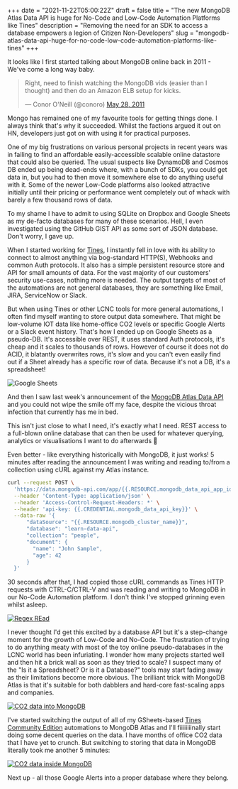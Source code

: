 +++
date = "2021-11-22T05:00:22Z"
draft = false
title = "The new MongoDB Atlas Data API is huge for No-Code and Low-Code Automation Platforms like Tines"
description = "Removing the need for an SDK to access a database empowers a legion of Citizen Non-Developers"
slug = "mongodb-atlas-data-api-huge-for-no-code-low-code-automation-platforms-like-tines"
+++

It looks like I first started talking about MongoDB online back in 2011 - We've come a long way baby.

<blockquote class="twitter-tweet"><p lang="en" dir="ltr">Right, need to finish watching the MongoDB vids (easier than I thought) and then do an Amazon ELB setup for kicks.</p>&mdash; Conor O&#39;Neill (@conoro) <a href="https://twitter.com/conoro/status/74460796041695232?ref_src=twsrc%5Etfw">May 28, 2011</a></blockquote> <script async src="https://platform.twitter.com/widgets.js" charset="utf-8"></script> 

Mongo has remained one of my favourite tools for getting things done. I always think that's why it succeeded. Whilst the factions argued it out on HN, developers just got on with using it for practical purposes. 

One of my big frustrations on various personal projects in recent years was in failing to find an affordable easily-accessible scalable online datastore that could also be queried. The usual suspects like DynamoDB and Cosmos DB ended up being dead-ends where, with a bunch of SDKs, you could get data in, but you had to then move it somewhere else to do anything useful with it. Some of the newer Low-Code platforms also looked attractive initially until their pricing or performance went completely out of whack with barely a few thousand rows of data.

To my shame I have to admit to using SQLite on Dropbox and Google Sheets as my de-facto databases for many of these scenarios. Hell, I even investigated using the GitHub GIST API as some sort of JSON database. Don't worry, I gave up. 

When I started working for [Tines](https://go.tines.xyz/ConNet), I instantly fell in love with its ability to connect to almost anything via bog-standard HTTP(S), Webhooks and common Auth protocols. It also has a simple persistent resource store and API for small amounts of data. For the vast majority of our customers' security use-cases, nothing more is needed. The output targets of most of the automations are not general databases, they are something like Email, JIRA, ServiceNow or Slack.

But when using Tines or other LCNC tools for more general automations, I often find myself wanting to store output data somewhere. That might be low-volume IOT data like home-office CO2 levels or specific Google Alerts or a Slack event history. That's how I ended up on Google Sheets as a pseudo-DB. It's accessible over REST, it uses standard Auth protocols, it's cheap and it scales to thousands of rows. However of course it does not do ACID, it blatantly overwrites rows, it's slow and you can't even easily find out if a Sheet already has a specific row of data. Because it's not a DB, it's a spreadsheet!

![Google Sheets](/images/2021/11/lcnc_alerts2.png)


And then I saw last week's announcement of the [MongoDB Atlas Data API](https://www.mongodb.com/blog/post/introducing-mongodb-atlas-data-api-now-available-preview) and you could not wipe the smile off my face, despite the vicious throat infection that currently has me in bed.

This isn't just close to what I need, it's exactly what I need. REST access to a full-blown online database that can then be used for whatever querying, analytics or visualisations I want to do afterwards 🤯

Even better - like everything historically with MongoDB, it just works! 5 minutes after reading the announcement I was writing and reading to/from a collection using cURL against my Atlas instance. 


```bash
curl --request POST \
  'https://data.mongodb-api.com/app/{{.RESOURCE.mongodb_data_api_app_id}}/endpoint/data/beta/action/insertOne' \
  --header 'Content-Type: application/json' \
  --header 'Access-Control-Request-Headers: *' \
  --header 'api-key: {{.CREDENTIAL.mongodb_data_api_key}}' \
  --data-raw '{
      "dataSource": "{{.RESOURCE.mongodb_cluster_name}}",
      "database": "learn-data-api",
      "collection": "people",
      "document": {
        "name": "John Sample",
        "age": 42
      }
  }'
```

30 seconds after that, I had copied those cURL commands as Tines HTTP requests with CTRL-C/CTRL-V and was reading and writing to MongoDB in our No-Code Automation platform. I don't think I've stopped grinning even whilst asleep.

[![Regex REad](/images/2021/11/mongodb_regex_read.png)](//conoroneill.net/images/2021/11/mongodb_regex_read.png)


I never thought I'd get this excited by a database API but it's a step-change moment for the growth of Low-Code and No-Code. The frustration of trying to do anything meaty with most of the toy online pseudo-databases in the LCNC world has been infuriating. I wonder how many projects started well and then hit a brick wall as soon as they tried to scale? I suspect many of the "Is it a Spreadsheet? Or is it a Database?" tools may start fading away as their limitations become more obvious. The brilliant trick with MongoDB Atlas is that it's suitable for both dabblers and hard-core fast-scaling apps and companies.

[![CO2 data into MongoDB](/images/2021/11/mongodb_tines.png)](//conoroneill.net/images/2021/11/mongodb_tines.png)

I've started switching the output of all of my GSheets-based [Tines Community Edition](https://go.tines.xyz/ConNet) automations to MongoDB Atlas and I'll fiiiiiiiinally start doing some decent queries on the data. I have months of office CO2 data that I have yet to crunch. But switching to storing that data in MongoDB literally took me another 5 minutes:

[![CO2 data inside MongoDB](/images/2021/11/mongodb_data2.png)](//conoroneill.net/images/2021/11/mongodb_data2.png)

Next up - all those Google Alerts into a proper database where they belong.

